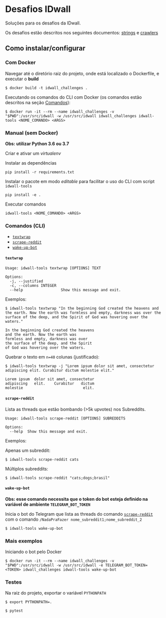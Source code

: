 # Desafios IDwall

Soluções para os desafios da IDwall.

Os desafios estão descritos nos seguintes documentos: [strings](idwall_tools/strings) e [crawlers](idwall_tools/crawlers)


## Como instalar/configurar

### Com Docker

Navegar até o diretório raiz do projeto, onde está localizado o Dockerfile, e executar o **build**

`$ docker build -t idwall_challenges .`


Executando os comandos do CLI com Docker (os comandos estão descritos na seção [Comandos](#comandos-cli)):

`$ docker run -it --rm --name idwall_challenges -v "$PWD":/usr/src/idwall -w /usr/src/idwall idwall_challenges idwall-tools <NOME_COMANDO> <ARGS>`


### Manual (sem Docker)

**Obs: utilizar Python 3.6 ou 3.7**

Criar e ativar um *virtualenv*

Instalar as dependências

`pip install -r requirements.txt`

Instalar o pacote em modo *editable* para facilitar o uso do CLI com script `idwall-tools`

`pip install -e .`

Executar comandos

`idwall-tools <NOME_COMANDO> <ARGS>`


### Comandos (CLI)

- [`textwrap`](#textwrap)
- [`scrape-reddit`](#scrape-reddit)
- [`wake-up-bot`](#wake-up-bot)

#### `textwrap`

```
Usage: idwall-tools textwrap [OPTIONS] TEXT

Options:
  -j, --justified
  -c, --columns INTEGER
  --help                 Show this message and exit.
```

Exemplos:

`$ idwall-tools textwrap "In the beginning God created the heavens and the earth. Now the earth was formless and empty, darkness was over the surface of the deep, and the Spirit of God was hovering over the waters."`


```
In the beginning God created the heavens
and the earth. Now the earth was
formless and empty, darkness was over
the surface of the deep, and the Spirit
of God was hovering over the waters.
```


Quebrar o texto em `n=40` colunas (justificado):

`$ idwall-tools textwrap -j "Lorem ipsum dolor sit amet, consectetur adipiscing elit. Curabitur dictum molestie elit."`

```
Lorem ipsum  dolor sit amet, consectetur
adipiscing   elit.    Curabitur   dictum
molestie                           elit.
```


#### `scrape-reddit`

Lista as threads que estão bombando (>5k upvotes) nos Subreddits.

```
Usage: idwall-tools scrape-reddit [OPTIONS] SUBREDDITS

Options:
  --help  Show this message and exit.
```

Exemplos:

Apenas um subreddit:

`$ idwall-tools scrape-reddit cats`


Múltiplos subreddits:

`$ idwall-tools scrape-reddit "cats;dogs;brasil"`


#### `wake-up-bot`

**Obs: esse comando necessita que o token do bot esteja definido na variável de ambiente `TELEGRAM_BOT_TOKEN`**

Inicia o bot do Telegram que lista as threads do comando [`scrape-reddit`](#scrape-reddit) com o comando `/NadaPraFazer nome_subreddit1;nome_subreddit_2`


`$ idwall-tools wake-up-bot`


### Mais exemplos

Iniciando o bot pelo Docker

`$ docker run -it --rm --name idwall_challenges -v "$PWD":/usr/src/idwall -w /usr/src/idwall -e TELEGRAM_BOT_TOKEN=<TOKEN> idwall_challenges idwall-tools wake-up-bot`



### Testes

Na raiz do projeto, exportar o variável `PYTHONPATH`

`$ export PYTHONPATH=.`

`$ pytest`
